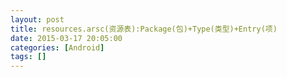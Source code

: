 ```yaml
---
layout: post
title: resources.arsc(资源表):Package(包)+Type(类型)+Entry(项)
date: 2015-03-17 20:05:00
categories: [Android]
tags: []
---
```

              